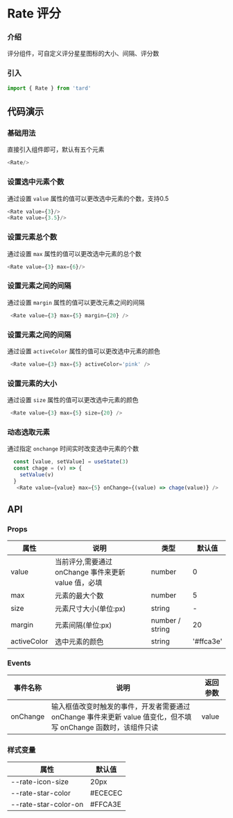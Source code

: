 # Rate 评分
### 介绍
评分组件，可自定义评分星星图标的大小、间隔、评分数
### 引入
~~~js
import { Rate } from 'tard'
~~~
## 代码演示
### 基础用法
直接引入组件即可，默认有五个元素
~~~js
<Rate/>
~~~

### 设置选中元素个数
通过设置 `value` 属性的值可以更改选中元素的个数，支持0.5
~~~js
<Rate value={3}/>
<Rate value={3.5}/>
~~~
### 设置元素总个数
通过设置 `max` 属性的值可以更改选中元素的总个数
~~~js
<Rate value={3} max={6}/>
~~~

### 设置元素之间的间隔
通过设置 `margin` 属性的值可以更改元素之间的间隔
~~~js
 <Rate value={3} max={5} margin={20} />
~~~

### 设置元素之间的间隔
通过设置 `activeColor` 属性的值可以更改选中元素的颜色
~~~js
 <Rate value={3} max={5} activeColor='pink' />
~~~


### 设置元素的大小
通过设置 `size` 属性的值可以更改选中元素的颜色
~~~js
 <Rate value={3} max={5} size={20} />
~~~

### 动态选取元素
通过指定 `onchange` 时间实时改变选中元素的个数
~~~js
  const [value, setValue] = useState(3)
  const chage = (v) => {
    setValue(v)
  }
   <Rate value={value} max={5} onChange={(value) => chage(value)} />
~~~




## API
### Props
|  属性   | 说明  | 类型 | 默认值 |
|  ----  | ----  | ---- | ---- |
| value | 当前评分,需要通过 onChange 事件来更新 value 值，必填 | number | 0 |
| max | 元素的最大个数 | number | 5 |
| size | 元素尺寸大小(单位:px) | string | - |
| margin | 元素间隔(单位:px) | number / string	 | 20 |
| activeColor | 选中元素的颜色 | string | '#ffca3e' |

### Events
|  事件名称   | 说明  | 返回参数 |
|  ----      | ---- |   ----  |
|  onChange  | 输入框值改变时触发的事件，开发者需要通过 onChange 事件来更新 value 值变化，但不填写 onChange 函数时，该组件只读  | value |

### 样式变量
|  属性   | 默认值 |
|  ----  | ---- |
| --rate-icon-size | 20px |
| --rate-star-color | #ECECEC |
| --rate-star-color-on | #FFCA3E |
